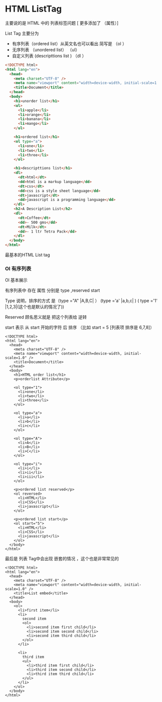 # HTML ListTag

主要说的是 HTML 中的 列表标签问题  [  更多添加了  （属性）]

List Tag 主要分为  

- 有序列表（ordered list）从英文名也可以看出 简写是  （ol ）
- 无序列表 （unordered list） （ul）
- 自定义列表 (descripttions list ) （dl ）



```html
<!DOCTYPE html>
<html lang="en">
  <head>
    <meta charset="UTF-8" />
    <meta name="viewport" content="width=device-width, initial-scale=1.0" />
    <title>Document</title>
  </head>
  <body>
    <h1>unorder list</h1>
    <ul>
      <li>apple</li>
      <li>orange</li>
      <li>banana</li>
      <li>mango</li>
    </ul>

    <h1>ordered list</h1>
    <ol type="a">
      <li>one</li>
      <li>two</li>
      <li>three</li>
    </ol>

    <h1>descripttions list</h1>
    <dl>
      <dt>html</dt>
      <dd>html is a markup language</dd>
      <dt>css</dt>
      <dd>css is a style sheet language</dd>
      <dt>javascript</dt>
      <dd>javascript is a programming language</dd>
    </dl>
    <h2>A Description List</h2>
    <dl>
      <dt>Coffee</dt>
      <dd>- 500 gms</dd>
      <dt>Milk</dt>
      <dd>- 1 ltr Tetra Pack</dd>
    </dl>
  </body>
</html>

```



最基本的HTML List tag



### Ol 有序列表



Ol 基本展示

有序列表中 存在 属性 分别是 type ,reserved  start

Type 说明，排序的方式 是（type ="A" |A,B,C| ） (type ='a' |a,b,c| ) ( type ='1' |1,2,3|(这个也是默认的情况了))

Reserved 顾名思义就是 把这个列表给 逆转

start  表示 从 start 开始的字符 后 排序 （比如 start = 5 [列表项 排序是 6,7,8]）

```
<!DOCTYPE html>
<html lang="en">
  <head>
    <meta charset="UTF-8" />
    <meta name="viewport" content="width=device-width, initial-scale=1.0" />
    <title>Document</title>
  </head>
  <body>
    <h1>HTML order list</h1>
    <p>orderlist Attribute</p>

    <ol type="1">
      <li>one</li>
      <li>two</li>
      <li>three</li>
    </ol>

    <ol type="a">
      <li>a</li>
      <li>b</li>
      <li>c</li>
    </ol>

    <ol type="A">
      <li>A</li>
      <li>B</li>
      <li>C</li>
    </ol>

    <ol type="i">
      <li>i</li>
      <li>ii</li>
      <li>iii</li>
    </ol>

    <p>ordered list reserved</p>
    <ol reversed>
      <li>HTML</li>
      <li>CSS</li>
      <li>javascript</li>
    </ol>

    <p>ordered list start</p>
    <ol start="5">
      <li>HTML</li>
      <li>CSS</li>
      <li>javascript</li>
    </ol>
  </body>
</html>

```





最后是 列表 Tag中会出现 嵌套的情况 ，这个也是非常常见的



```
<!DOCTYPE html>
<html lang="en">
  <head>
    <meta charset="UTF-8" />
    <meta name="viewport" content="width=device-width, initial-scale=1.0" />
    <title>List embed</title>
  </head>
  <body>
    <ol>
      <li>first item</li>
      <li>
        second item
        <ol>
          <li>second item first child</li>
          <li>second item second child</li>
          <li>second item third child</li>
        </ol>
      </li>

      <li>
        third item
        <ul>
          <li>third item first child</li>
          <li>third item second child</li>
          <li>third item third child</li>
        </ul>
      </li>
    </ol>
  </body>
</html>

```



